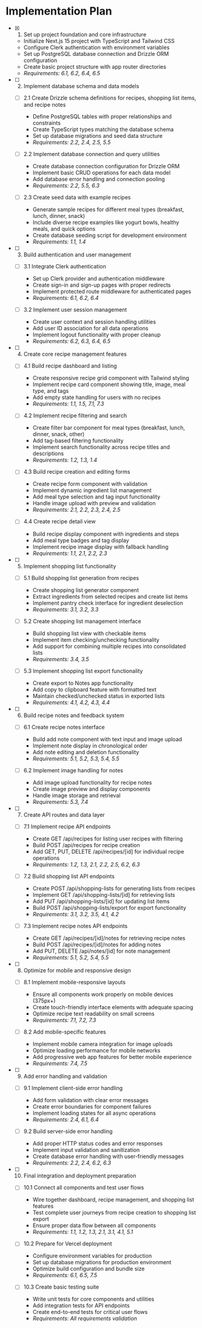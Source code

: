 # Implementation Plan

- [x] 1. Set up project foundation and core infrastructure









  - Initialize Next.js 15 project with TypeScript and Tailwind CSS
  - Configure Clerk authentication with environment variables
  - Set up PostgreSQL database connection and Drizzle ORM configuration
  - Create basic project structure with app router directories
  - _Requirements: 6.1, 6.2, 6.4, 6.5_

- [ ] 2. Implement database schema and data models
  - [ ] 2.1 Create Drizzle schema definitions for recipes, shopping list items, and recipe notes
    - Define PostgreSQL tables with proper relationships and constraints
    - Create TypeScript types matching the database schema
    - Set up database migrations and seed data structure
    - _Requirements: 2.2, 2.4, 2.5, 5.5_

  - [ ] 2.2 Implement database connection and query utilities
    - Create database connection configuration for Drizzle ORM
    - Implement basic CRUD operations for each data model
    - Add database error handling and connection pooling
    - _Requirements: 2.2, 5.5, 6.3_

  - [ ] 2.3 Create seed data with example recipes
    - Generate sample recipes for different meal types (breakfast, lunch, dinner, snack)
    - Include diverse recipe examples like yogurt bowls, healthy meals, and quick options
    - Create database seeding script for development environment
    - _Requirements: 1.1, 1.4_

- [ ] 3. Build authentication and user management
  - [ ] 3.1 Integrate Clerk authentication
    - Set up Clerk provider and authentication middleware
    - Create sign-in and sign-up pages with proper redirects
    - Implement protected route middleware for authenticated pages
    - _Requirements: 6.1, 6.2, 6.4_

  - [ ] 3.2 Implement user session management
    - Create user context and session handling utilities
    - Add user ID association for all data operations
    - Implement logout functionality with proper cleanup
    - _Requirements: 6.2, 6.3, 6.4, 6.5_

- [ ] 4. Create core recipe management features
  - [ ] 4.1 Build recipe dashboard and listing
    - Create responsive recipe grid component with Tailwind styling
    - Implement recipe card component showing title, image, meal type, and tags
    - Add empty state handling for users with no recipes
    - _Requirements: 1.1, 1.5, 7.1, 7.3_

  - [ ] 4.2 Implement recipe filtering and search
    - Create filter bar component for meal types (breakfast, lunch, dinner, snack, other)
    - Add tag-based filtering functionality
    - Implement search functionality across recipe titles and descriptions
    - _Requirements: 1.2, 1.3, 1.4_

  - [ ] 4.3 Build recipe creation and editing forms
    - Create recipe form component with validation
    - Implement dynamic ingredient list management
    - Add meal type selection and tag input functionality
    - Handle image upload with preview and validation
    - _Requirements: 2.1, 2.2, 2.3, 2.4, 2.5_

  - [ ] 4.4 Create recipe detail view
    - Build recipe display component with ingredients and steps
    - Add meal type badges and tag display
    - Implement recipe image display with fallback handling
    - _Requirements: 1.1, 2.1, 2.2, 2.3_

- [ ] 5. Implement shopping list functionality
  - [ ] 5.1 Build shopping list generation from recipes
    - Create shopping list generator component
    - Extract ingredients from selected recipes and create list items
    - Implement pantry check interface for ingredient deselection
    - _Requirements: 3.1, 3.2, 3.3_

  - [ ] 5.2 Create shopping list management interface
    - Build shopping list view with checkable items
    - Implement item checking/unchecking functionality
    - Add support for combining multiple recipes into consolidated lists
    - _Requirements: 3.4, 3.5_

  - [ ] 5.3 Implement shopping list export functionality
    - Create export to Notes app functionality
    - Add copy to clipboard feature with formatted text
    - Maintain checked/unchecked status in exported lists
    - _Requirements: 4.1, 4.2, 4.3, 4.4_

- [ ] 6. Build recipe notes and feedback system
  - [ ] 6.1 Create recipe notes interface
    - Build add note component with text input and image upload
    - Implement note display in chronological order
    - Add note editing and deletion functionality
    - _Requirements: 5.1, 5.2, 5.3, 5.4, 5.5_

  - [ ] 6.2 Implement image handling for notes
    - Add image upload functionality for recipe notes
    - Create image preview and display components
    - Handle image storage and retrieval
    - _Requirements: 5.3, 7.4_

- [ ] 7. Create API routes and data layer
  - [ ] 7.1 Implement recipe API endpoints
    - Create GET /api/recipes for listing user recipes with filtering
    - Build POST /api/recipes for recipe creation
    - Add GET, PUT, DELETE /api/recipes/[id] for individual recipe operations
    - _Requirements: 1.2, 1.3, 2.1, 2.2, 2.5, 6.2, 6.3_

  - [ ] 7.2 Build shopping list API endpoints
    - Create POST /api/shopping-lists for generating lists from recipes
    - Implement GET /api/shopping-lists/[id] for retrieving lists
    - Add PUT /api/shopping-lists/[id] for updating list items
    - Build POST /api/shopping-lists/export for export functionality
    - _Requirements: 3.1, 3.2, 3.5, 4.1, 4.2_

  - [ ] 7.3 Implement recipe notes API endpoints
    - Create GET /api/recipes/[id]/notes for retrieving recipe notes
    - Build POST /api/recipes/[id]/notes for adding notes
    - Add PUT, DELETE /api/notes/[id] for note management
    - _Requirements: 5.1, 5.2, 5.4, 5.5_

- [ ] 8. Optimize for mobile and responsive design
  - [ ] 8.1 Implement mobile-responsive layouts
    - Ensure all components work properly on mobile devices (375px+)
    - Create touch-friendly interface elements with adequate spacing
    - Optimize recipe text readability on small screens
    - _Requirements: 7.1, 7.2, 7.3_

  - [ ] 8.2 Add mobile-specific features
    - Implement mobile camera integration for image uploads
    - Optimize loading performance for mobile networks
    - Add progressive web app features for better mobile experience
    - _Requirements: 7.4, 7.5_

- [ ] 9. Add error handling and validation
  - [ ] 9.1 Implement client-side error handling
    - Add form validation with clear error messages
    - Create error boundaries for component failures
    - Implement loading states for all async operations
    - _Requirements: 2.4, 6.1, 6.4_

  - [ ] 9.2 Build server-side error handling
    - Add proper HTTP status codes and error responses
    - Implement input validation and sanitization
    - Create database error handling with user-friendly messages
    - _Requirements: 2.2, 2.4, 6.2, 6.3_

- [ ] 10. Final integration and deployment preparation
  - [ ] 10.1 Connect all components and test user flows
    - Wire together dashboard, recipe management, and shopping list features
    - Test complete user journeys from recipe creation to shopping list export
    - Ensure proper data flow between all components
    - _Requirements: 1.1, 1.2, 1.3, 2.1, 3.1, 4.1, 5.1_

  - [ ] 10.2 Prepare for Vercel deployment
    - Configure environment variables for production
    - Set up database migrations for production environment
    - Optimize build configuration and bundle size
    - _Requirements: 6.1, 6.5, 7.5_

  - [ ] 10.3 Create basic testing suite
    - Write unit tests for core components and utilities
    - Add integration tests for API endpoints
    - Create end-to-end tests for critical user flows
    - _Requirements: All requirements validation_